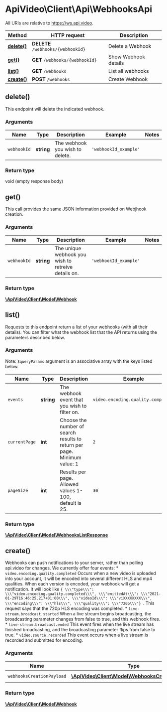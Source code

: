 # ApiVideo\Client\Api\WebhooksApi

All URIs are relative to https://ws.api.video.

Method | HTTP request | Description
------------- | ------------- | -------------
[**delete()**](WebhooksApi.md#delete) | **DELETE** `/webhooks/{webhookId}` | Delete a Webhook
[**get()**](WebhooksApi.md#get) | **GET** `/webhooks/{webhookId}` | Show Webhook details
[**list()**](WebhooksApi.md#list) | **GET** `/webhooks` | List all webhooks
[**create()**](WebhooksApi.md#create) | **POST** `/webhooks` | Create Webhook


## delete()


This endpoint will delete the indicated webhook.


### Arguments



Name | Type | Description  | Example | Notes
------------- | ------------- | ------------- | ------------- | -------------
 `webhookId` | **string**| The webhook you wish to delete. | `'webhookId_example'` |




### Return type

void (empty response body)




## get()


This call provides the same JSON information provided on Webjhook creation.


### Arguments



Name | Type | Description  | Example | Notes
------------- | ------------- | ------------- | ------------- | -------------
 `webhookId` | **string**| The unique webhook you wish to retreive details on. | `'webhookId_example'` |




### Return type

[**\ApiVideo\Client\Model\Webhook**](../Model/Webhook.md)




## list()


Requests to this endpoint return a list of your webhooks (with all their details). You can filter what the webhook list that the API returns using the parameters described below.


### Arguments





Note: `$queryParams` argument is an associative array with the keys listed below.

Name | Type | Description  | Example | Notes
------------- | ------------- | ------------- | ------------- | -------------
 `events` | **string**| The webhook event that you wish to filter on. | `video.encoding.quality.completed` | [optional]
 `currentPage` | **int**| Choose the number of search results to return per page. Minimum value: 1 | `2` | [optional] [default to 1]
 `pageSize` | **int**| Results per page. Allowed values 1-100, default is 25. | `30` | [optional] [default to 25]






### Return type

[**\ApiVideo\Client\Model\WebhooksListResponse**](../Model/WebhooksListResponse.md)




## create()


Webhooks can push notifications to your server, rather than polling api.video for changes. We currently offer four events:  * ```video.encoding.quality.completed``` Occurs when a new video is uploaded into your account, it will be encoded into several different HLS and mp4 qualities. When each version is encoded, your webhook will get a notification.  It will look like ```{ \\\"type\\\": \\\"video.encoding.quality.completed\\\", \\\"emittedAt\\\": \\\"2021-01-29T16:46:25.217+01:00\\\", \\\"videoId\\\": \\\"viXXXXXXXX\\\", \\\"encoding\\\": \\\"hls\\\", \\\"quality\\\": \\\"720p\\\"} ```. This request says that the 720p HLS encoding was completed. * ```live-stream.broadcast.started```  When a live stream begins broadcasting, the broadcasting parameter changes from false to true, and this webhook fires. * ```live-stream.broadcast.ended```  This event fires when the live stream has finished broadcasting, and the broadcasting parameter flips from false to true. * ```video.source.recorded```  This event occurs when a live stream is recorded and submitted for encoding.


### Arguments



Name | Type | Description  | Example | Notes
------------- | ------------- | ------------- | ------------- | -------------
 `webhooksCreationPayload` | [**\ApiVideo\Client\Model\WebhooksCreationPayload**](../Model/WebhooksCreationPayload.md)|  | `new \ApiVideo\Client\Model\WebhooksCreationPayload()` |




### Return type

[**\ApiVideo\Client\Model\Webhook**](../Model/Webhook.md)



